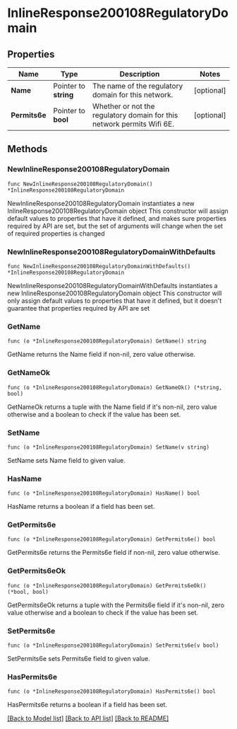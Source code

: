 # InlineResponse200108RegulatoryDomain

## Properties

Name | Type | Description | Notes
------------ | ------------- | ------------- | -------------
**Name** | Pointer to **string** | The name of the regulatory domain for this network. | [optional] 
**Permits6e** | Pointer to **bool** | Whether or not the regulatory domain for this network permits Wifi 6E. | [optional] 

## Methods

### NewInlineResponse200108RegulatoryDomain

`func NewInlineResponse200108RegulatoryDomain() *InlineResponse200108RegulatoryDomain`

NewInlineResponse200108RegulatoryDomain instantiates a new InlineResponse200108RegulatoryDomain object
This constructor will assign default values to properties that have it defined,
and makes sure properties required by API are set, but the set of arguments
will change when the set of required properties is changed

### NewInlineResponse200108RegulatoryDomainWithDefaults

`func NewInlineResponse200108RegulatoryDomainWithDefaults() *InlineResponse200108RegulatoryDomain`

NewInlineResponse200108RegulatoryDomainWithDefaults instantiates a new InlineResponse200108RegulatoryDomain object
This constructor will only assign default values to properties that have it defined,
but it doesn't guarantee that properties required by API are set

### GetName

`func (o *InlineResponse200108RegulatoryDomain) GetName() string`

GetName returns the Name field if non-nil, zero value otherwise.

### GetNameOk

`func (o *InlineResponse200108RegulatoryDomain) GetNameOk() (*string, bool)`

GetNameOk returns a tuple with the Name field if it's non-nil, zero value otherwise
and a boolean to check if the value has been set.

### SetName

`func (o *InlineResponse200108RegulatoryDomain) SetName(v string)`

SetName sets Name field to given value.

### HasName

`func (o *InlineResponse200108RegulatoryDomain) HasName() bool`

HasName returns a boolean if a field has been set.

### GetPermits6e

`func (o *InlineResponse200108RegulatoryDomain) GetPermits6e() bool`

GetPermits6e returns the Permits6e field if non-nil, zero value otherwise.

### GetPermits6eOk

`func (o *InlineResponse200108RegulatoryDomain) GetPermits6eOk() (*bool, bool)`

GetPermits6eOk returns a tuple with the Permits6e field if it's non-nil, zero value otherwise
and a boolean to check if the value has been set.

### SetPermits6e

`func (o *InlineResponse200108RegulatoryDomain) SetPermits6e(v bool)`

SetPermits6e sets Permits6e field to given value.

### HasPermits6e

`func (o *InlineResponse200108RegulatoryDomain) HasPermits6e() bool`

HasPermits6e returns a boolean if a field has been set.


[[Back to Model list]](../README.md#documentation-for-models) [[Back to API list]](../README.md#documentation-for-api-endpoints) [[Back to README]](../README.md)


